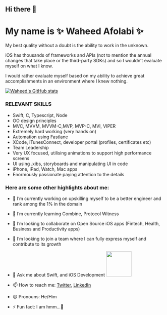 ## Hi there 👋

# My name is ✨ Waheed Afolabi ✨

My best quality without a doubt is the ability to work in the unknown.

iOS has thousands of frameworks and APIs 
(not to mention the annual changes that take place or the third-party SDKs) and so I wouldn’t evaluate myself on what I know.

I would rather evaluate myself based on my ability to achieve great accomplishments in an environment where I knew nothing.

[![Waheed's GitHub stats](https://github-readme-stats.vercel.app/api?username=wptechprodigy&show_icons=true&theme=radical)](https://github.com/wptechprodigy/github-readme-stats)

### RELEVANT SKILLS

 - Swift, C, Typescript, Node	
 - OO design principles
 - MVC, MVVM, MVVM-C,MVP, MVP-C, MVI, VIPER		
 - Extremely hard working (very hands on)
 - Automation using Fastlane
 - XCode, iTunesConnect, developer portal (profiles, certificates etc)
 - Team Leadership
 - Very UX focused, utilising animations to support high performance screens
 - UI using .xibs, storyboards and manipulating UI in code
 - iPhone, iPad, Watch, Mac apps
 - Enormously passionate paying attention to the details


### Here are some other highlights about me:

- 🔭 I’m currently working on upskilling myself to be a better engineer and rank among the 1% in the domain 

- 🌱 I’m currently learning Combine, Protocol Witness

- 👯 I’m looking to collaborate on Open Source iOS apps (Fintech, Health, Business and Productivity apps)

- 🤔 I’m looking to join a team where I can fully express myself and contribute to its growth

- 💬 Ask me about Swift, and iOS Development <img src="https://user-images.githubusercontent.com/22558674/191959702-ccf14596-9c28-4dff-8f09-a40a932781eb.gif" width="80">

- 📫 How to reach me: [Twitter](htts://www.twitter.com/checkwithwaheed), [LinkedIn](htts://www.linkedin.com/in/waheed-afolabi)

- 😄 Pronouns: He/Him

- ⚡ Fun fact: I am hmm...🫣 

